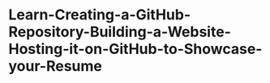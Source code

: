 # Learn-Creating-a-GitHub-Repository-Building-a-Website-Hosting-it-on-GitHub-to-Showcase-your-Resume